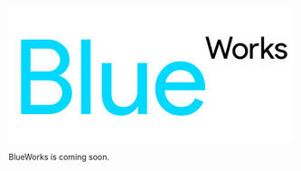 ![BlueWorks Logo](https://raw.githubusercontent.com/LewisTehMinerz/BlueWorks/master/blueworks.png "BlueWorks Logo")


BlueWorks is coming soon.
